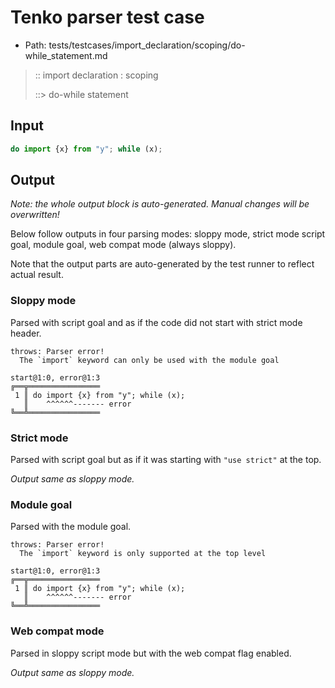 # Tenko parser test case

- Path: tests/testcases/import_declaration/scoping/do-while_statement.md

> :: import declaration : scoping
>
> ::> do-while statement

## Input

`````js
do import {x} from "y"; while (x);
`````

## Output

_Note: the whole output block is auto-generated. Manual changes will be overwritten!_

Below follow outputs in four parsing modes: sloppy mode, strict mode script goal, module goal, web compat mode (always sloppy).

Note that the output parts are auto-generated by the test runner to reflect actual result.

### Sloppy mode

Parsed with script goal and as if the code did not start with strict mode header.

`````
throws: Parser error!
  The `import` keyword can only be used with the module goal

start@1:0, error@1:3
╔══╦════════════════
 1 ║ do import {x} from "y"; while (x);
   ║    ^^^^^^------- error
╚══╩════════════════

`````

### Strict mode

Parsed with script goal but as if it was starting with `"use strict"` at the top.

_Output same as sloppy mode._

### Module goal

Parsed with the module goal.

`````
throws: Parser error!
  The `import` keyword is only supported at the top level

start@1:0, error@1:3
╔══╦════════════════
 1 ║ do import {x} from "y"; while (x);
   ║    ^^^^^^------- error
╚══╩════════════════

`````


### Web compat mode

Parsed in sloppy script mode but with the web compat flag enabled.

_Output same as sloppy mode._
